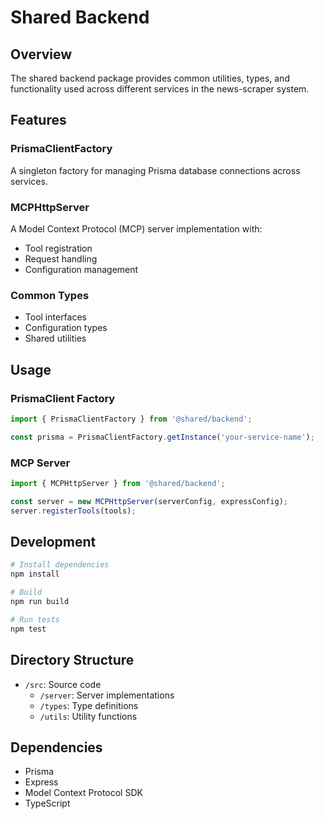 # Shared Backend

## Overview
The shared backend package provides common utilities, types, and functionality used across different services in the news-scraper system.

## Features

### PrismaClientFactory
A singleton factory for managing Prisma database connections across services.

### MCPHttpServer
A Model Context Protocol (MCP) server implementation with:
- Tool registration
- Request handling
- Configuration management

### Common Types
- Tool interfaces
- Configuration types
- Shared utilities

## Usage

### PrismaClient Factory
```typescript
import { PrismaClientFactory } from '@shared/backend';

const prisma = PrismaClientFactory.getInstance('your-service-name');
```

### MCP Server
```typescript
import { MCPHttpServer } from '@shared/backend';

const server = new MCPHttpServer(serverConfig, expressConfig);
server.registerTools(tools);
```

## Development
```bash
# Install dependencies
npm install

# Build
npm run build

# Run tests
npm test
```

## Directory Structure
- `/src`: Source code
  - `/server`: Server implementations
  - `/types`: Type definitions
  - `/utils`: Utility functions

## Dependencies
- Prisma
- Express
- Model Context Protocol SDK
- TypeScript
